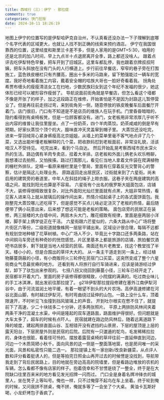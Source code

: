 ```yaml
---
title: 西域行（三）：伊宁 - 那拉提
comments: true
categories: 快门狂按
date: 2024-10-11 18:26:19
---
```

地图上伊宁的位置写的是伊犁哈萨克自治州，不认真看还没办法一下子理解到底哪个名字代表的区域更大，也就让人找不到正确的线索来预约酒店。
伊宁在我国很靠西的位置，这里经度和斯里兰卡差不多，但是人家用的是GMT+5:30，咱用的还是北京的加八时间，早上九点半十点退房离开全季，路上都还没啥人。
跟着点评去吃伊犁特色早餐，把车开到了旧城区。这里车都乱停，我也跟着京牌叔叔阿姨，把车头斜放在没有门头的人行横道上。步行前往早餐店，窄窄的巷子旁在打围施工，蓝色铁皮栅栏只有齐腰高，圈出十多米的马路来，留下勉强能过一辆车的宽度。我好奇地看着施工内容，戴着安全帽的哈族大哥也一脸好奇看着我。
拐角处希贾布缠头的瘦瘦清洁女工在扫地，少数民族妇女到这个年纪不发福的很少，她这体形已经可以被形容作瘦弱了。
导航说面前街角就是早餐店，但怎么看这个墙都不像是开张了的样子，加之这段路正在维修，开始害怕是不是因为封路这儿暂停营业了。但是再往前走拐过弯，来到街角另一侧，随意停放的铁皮晚餐车后面餐厅开着门。店门很旧，门口有不知道是不是店员的维族人在玩手机。门里昏昏暗暗的，隐约看得到有桌椅板凳，但是一位顾客都没有。进门，女老板用非常浓厚几乎听不出内容的维普让我往里屋坐。点了一份奶茶，四个羊肉蒸饺。奶茶咸咸的倒是早有预期，好家伙蒸饺个顶个的大，膻味直冲天灵盖窜到帽子里。
大蒸饺还没吃完，进来一穿羽绒背心紧身裤瘦高北京姐姐，从墙上的菜单里毫不客气地点评了几个菜，又选出能听懂老板解释的几个菜，把收款码怼到老板面前，非常没礼貌，活该咱汉人不受待见。
吃完出来，看到个马自达。
然后开始乱晃考察西域市民水深火热的生活。路边偶有羊肉专卖店，挂着大羊排。店老板和外面儿俩老头欢乐畅聊，我想凑过去拍照，又怕挨揍。路过打围那儿，看见仨当地人拿着文件袋在爬满植物的栅栏外排队，定睛一看原来栅栏里是个警局，里面有仨穿着反光交警背心的警察，估计是隔这儿处理业务。
原路返回走出居民区，过街就来到了六星街。尚未启用的建筑旁的巷道里，中年人在斜挂的绳子上晾衣服。这巷子夹在两座建筑的高墙之间，能找到阳光也算是不容易。
六星街有个出名的俄罗斯大姐面包店，店铺不大，装修得很精致很复杂，对比外面阳光灿烂里面就有点黑，大姐非常热情，看见客人进来马上就从玻璃后的操作间出来，热情介绍起桌子上的各式面饼面包。我刚整完大蒸饺哪儿还吃得下，但是感觉不买点儿啥必定浇灭了老板的热情，最后随便带了俩小玩意出来，后来想了想这可能是老板的策略。
面包店旁的民居正在装修，两三层楼的大白墙中间，两扇木头大门，雕花细致有规律，里面是座两层小洋楼，脚手架上俩学徒正在干活。
六星街跟六芒星似的，六条大路从中心广场将整片街区六等份，二级街道就像蛛网一层层平铺出来。区域设计很合理，每隔不远都有规划空地种植了花草树植。中心广场人不少，毕竟比十字路口还多两条路，站在中间铜马车旁还有种奇妙的恍惚感觉。片区里基本上都是旅游的店铺，旅拍餐饮酒吧书店居多，剩下就是当地人经营的民宿。南面还有片老教堂，找这个教堂找了半天。楼小小的，但是合围出的草坪大大的。
从一条主干道走到另一条上，经过植物藤蔓荫蔽的小径，有小商贩将火三轮停在民宿门口买菜，这突然变成了整个六星街商业气息最贫瘠的地方。
还看到有人将旅行自行车骑进来，应该是骑游经过伊犁，卸下了驮包出来参观的。
七扭八拐又绕回到藤蔓小径，三轮车已经开走了，民宿都半开着大门，里面的房子装修得都很精致，小院摆的满满的。吃过商业味儿的手工冰淇淋，就出发前往那拉提了。
g218伊犁那拉提段修建在塞外江南伊犁河谷中，由于河流滋润土地平缓，有着一眼望不到头的大片农场。高伊高速修建在河谷北面山脚，有时越过伊犁河，有时弯曲绕过延伸的山包。一路上没什么车，顶着限速开，不时听见飞虫撞到挡风玻璃上的声音。
开到吐尔根实在憋不住了，就提前下了高速，少二十块钱多二十分钟，还多两张照片。
平原上两排防风林间夹着两条干净的混凝土水渠，中间是隆起的双车道路面，路面维护得很好。但问题就是大车太多了，超车的时候有点吓人。
民宿就建在路边防风林后，随着远离道路下降的坡度，建起两排直面山谷、互相错开没有遮挡的山景房，下层的屋顶是上层的露天阳台，下层房屋外则是民宿的后院。后院有一只邋遢的鸵鸟，毛发稀稀拉拉的，身体也很脏，看着怪可怜的。摆放着露营桌椅的草坪往前一直延伸直到河边，河边一个木质简陋小秋千。面向风景的这一侧是一整面落地窗，也是房间唯一的采光面，风景和私密性只能二选一。
那拉提镇上有一家创新/改良新疆菜，从点评人数和评分看着挺诱人的，但是等拍完日照金山再开过去的时候愣是没找到，导航带我走到了背后民居路上，目的地就在旁边高高的院墙里，但是看路边堆放的农机的车辆，怎么看都不像有店家的样子。抱着侥幸和不甘愣是绕了一整全，终于是在大院缺口往里百来米的地方看见发光招牌一闪而过。
门口全是身着名牌冲锋衣的城里人，坐在凳子上等叫号。俺也一样，只不过俺穿不起鸟在车上坐着。终于轮到俺的时候，又问我拼不拼桌，俺不拼，俺就多等了一会坐了个大桌。
黄油卡瓦斯好喝，小龙虾烤包子香疯了。
